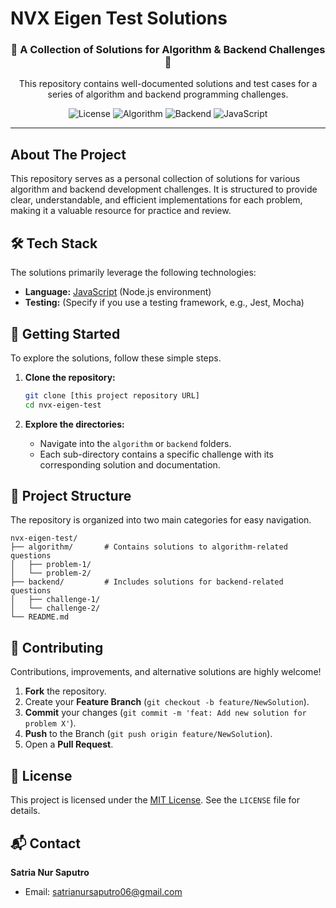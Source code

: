 # NVX Eigen Test Solutions


<h3 align="center">🧩 A Collection of Solutions for Algorithm & Backend Challenges 🧩</h3>

<p align="center">
  This repository contains well-documented solutions and test cases for a series of algorithm and backend programming challenges.
</p>

<p align="center">
  <!-- Badges/Shields -->
  <img src="https://img.shields.io/badge/license-MIT-blue.svg" alt="License">
  <img src="https://img.shields.io/badge/Category-Algorithm-brightgreen" alt="Algorithm">
  <img src="https://img.shields.io/badge/Category-Backend-lightgrey" alt="Backend">
  <img src="https://img.shields.io/badge/Language-JavaScript-yellow?logo=javascript" alt="JavaScript">
</p>

---

## About The Project

This repository serves as a personal collection of solutions for various algorithm and backend development challenges. It is structured to provide clear, understandable, and efficient implementations for each problem, making it a valuable resource for practice and review.

## 🛠️ Tech Stack

The solutions primarily leverage the following technologies:

-   **Language:** [JavaScript](https://developer.mozilla.org/en-US/docs/Web/JavaScript) (Node.js environment)
-   **Testing:** (Specify if you use a testing framework, e.g., Jest, Mocha)

## 🚀 Getting Started

To explore the solutions, follow these simple steps.

1.  **Clone the repository:**
    ```bash
    git clone [this project repository URL]
    cd nvx-eigen-test
    ```

2.  **Explore the directories:**
    -   Navigate into the `algorithm` or `backend` folders.
    -   Each sub-directory contains a specific challenge with its corresponding solution and documentation.

## 📂 Project Structure

The repository is organized into two main categories for easy navigation.

```
nvx-eigen-test/
├── algorithm/       # Contains solutions to algorithm-related questions
│   ├── problem-1/
│   └── problem-2/
├── backend/         # Includes solutions for backend-related questions
│   ├── challenge-1/
│   └── challenge-2/
└── README.md
```

## 🤝 Contributing

Contributions, improvements, and alternative solutions are highly welcome!

1.  **Fork** the repository.
2.  Create your **Feature Branch** (`git checkout -b feature/NewSolution`).
3.  **Commit** your changes (`git commit -m 'feat: Add new solution for problem X'`).
4.  **Push** to the Branch (`git push origin feature/NewSolution`).
5.  Open a **Pull Request**.

## 📄 License

This project is licensed under the [MIT License](https://opensource.org/license/mit). See the `LICENSE` file for details.

## 📬 Contact

**Satria Nur Saputro**

-   Email: [satrianursaputro06@gmail.com](mailto:satrianursaputro06@gmail.com)
